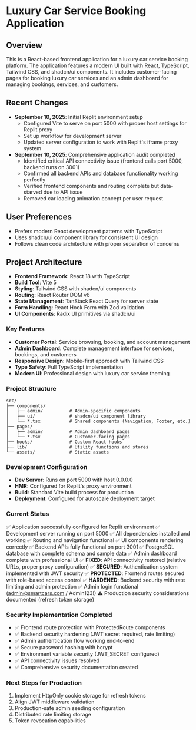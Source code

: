# Luxury Car Service Booking Application

## Overview
This is a React-based frontend application for a luxury car service booking platform. The application features a modern UI built with React, TypeScript, Tailwind CSS, and shadcn/ui components. It includes customer-facing pages for booking luxury car services and an admin dashboard for managing bookings, services, and customers.

## Recent Changes
- **September 10, 2025**: Initial Replit environment setup
  - Configured Vite to serve on port 5000 with proper host settings for Replit proxy
  - Set up workflow for development server
  - Updated server configuration to work with Replit's iframe proxy system
- **September 10, 2025**: Comprehensive application audit completed
  - Identified critical API connectivity issue (frontend calls port 5000, backend runs on 3001)
  - Confirmed all backend APIs and database functionality working perfectly
  - Verified frontend components and routing complete but data-starved due to API issue
  - Removed car loading animation concept per user request

## User Preferences
- Prefers modern React development patterns with TypeScript
- Uses shadcn/ui component library for consistent UI design
- Follows clean code architecture with proper separation of concerns

## Project Architecture
- **Frontend Framework**: React 18 with TypeScript
- **Build Tool**: Vite 5
- **Styling**: Tailwind CSS with shadcn/ui components
- **Routing**: React Router DOM v6
- **State Management**: TanStack React Query for server state
- **Form Handling**: React Hook Form with Zod validation
- **UI Components**: Radix UI primitives via shadcn/ui

### Key Features
- **Customer Portal**: Service browsing, booking, and account management
- **Admin Dashboard**: Complete management interface for services, bookings, and customers
- **Responsive Design**: Mobile-first approach with Tailwind CSS
- **Type Safety**: Full TypeScript implementation
- **Modern UI**: Professional design with luxury car service theming

### Project Structure
```
src/
├── components/
│   ├── admin/          # Admin-specific components
│   ├── ui/             # shadcn/ui component library
│   └── *.tsx           # Shared components (Navigation, Footer, etc.)
├── pages/
│   ├── admin/          # Admin dashboard pages
│   └── *.tsx           # Customer-facing pages
├── hooks/              # Custom React hooks
├── lib/                # Utility functions and stores
└── assets/             # Static assets
```

### Development Configuration
- **Dev Server**: Runs on port 5000 with host 0.0.0.0
- **HMR**: Configured for Replit's proxy environment
- **Build**: Standard Vite build process for production
- **Deployment**: Configured for autoscale deployment target

### Current Status
✅ Application successfully configured for Replit environment
✅ Development server running on port 5000
✅ All dependencies installed and working
✅ Routing and navigation functional
✅ UI components rendering correctly
✅ Backend APIs fully functional on port 3001
✅ PostgreSQL database with complete schema and sample data
✅ Admin dashboard complete with professional UI
✅ **FIXED**: API connectivity restored (relative URLs, proper proxy configuration)
✅ **SECURED**: Authentication system implemented with JWT security
✅ **PROTECTED**: Frontend routes secured with role-based access control
✅ **HARDENED**: Backend security with rate limiting and admin protection
✅ Admin login functional (admin@smartcars.com / Admin123!)
⚠️ Production security considerations documented (refresh token storage)

### Security Implementation Completed
- ✅ Frontend route protection with ProtectedRoute components
- ✅ Backend security hardening (JWT secret required, rate limiting)
- ✅ Admin authentication flow working end-to-end
- ✅ Secure password hashing with bcrypt
- ✅ Environment variable security (JWT_SECRET configured)
- ✅ API connectivity issues resolved
- ✅ Comprehensive security documentation created

### Next Steps for Production
1. Implement HttpOnly cookie storage for refresh tokens
2. Align JWT middleware validation
3. Production-safe admin seeding configuration
4. Distributed rate limiting storage
5. Token revocation capabilities